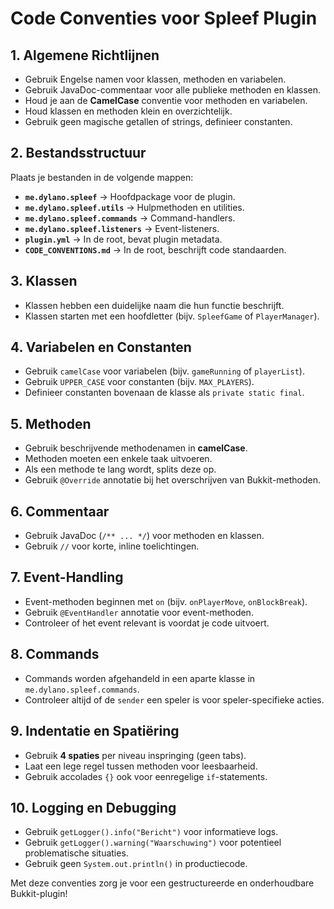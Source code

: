 # Code Conventies voor Spleef Plugin

## 1. Algemene Richtlijnen
- Gebruik Engelse namen voor klassen, methoden en variabelen.
- Gebruik JavaDoc-commentaar voor alle publieke methoden en klassen.
- Houd je aan de **CamelCase** conventie voor methoden en variabelen.
- Houd klassen en methoden klein en overzichtelijk.
- Gebruik geen magische getallen of strings, definieer constanten.

## 2. Bestandsstructuur
Plaats je bestanden in de volgende mappen:
- **`me.dylano.spleef`** → Hoofdpackage voor de plugin.
- **`me.dylano.spleef.utils`** → Hulpmethoden en utilities.
- **`me.dylano.spleef.commands`** → Command-handlers.
- **`me.dylano.spleef.listeners`** → Event-listeners.
- **`plugin.yml`** → In de root, bevat plugin metadata.
- **`CODE_CONVENTIONS.md`** → In de root, beschrijft code standaarden.

## 3. Klassen
- Klassen hebben een duidelijke naam die hun functie beschrijft.
- Klassen starten met een hoofdletter (bijv. `SpleefGame` of `PlayerManager`).

## 4. Variabelen en Constanten
- Gebruik `camelCase` voor variabelen (bijv. `gameRunning` of `playerList`).
- Gebruik `UPPER_CASE` voor constanten (bijv. `MAX_PLAYERS`).
- Definieer constanten bovenaan de klasse als `private static final`.

## 5. Methoden
- Gebruik beschrijvende methodenamen in **camelCase**.
- Methoden moeten een enkele taak uitvoeren.
- Als een methode te lang wordt, splits deze op.
- Gebruik `@Override` annotatie bij het overschrijven van Bukkit-methoden.

## 6. Commentaar
- Gebruik JavaDoc (`/** ... */`) voor methoden en klassen.
- Gebruik `//` voor korte, inline toelichtingen.

## 7. Event-Handling
- Event-methoden beginnen met `on` (bijv. `onPlayerMove`, `onBlockBreak`).
- Gebruik `@EventHandler` annotatie voor event-methoden.
- Controleer of het event relevant is voordat je code uitvoert.

## 8. Commands
- Commands worden afgehandeld in een aparte klasse in `me.dylano.spleef.commands`.
- Controleer altijd of de `sender` een speler is voor speler-specifieke acties.

## 9. Indentatie en Spatiëring
- Gebruik **4 spaties** per niveau inspringing (geen tabs).
- Laat een lege regel tussen methoden voor leesbaarheid.
- Gebruik accolades `{}` ook voor eenregelige `if`-statements.

## 10. Logging en Debugging
- Gebruik `getLogger().info("Bericht")` voor informatieve logs.
- Gebruik `getLogger().warning("Waarschuwing")` voor potentieel problematische situaties.
- Gebruik geen `System.out.println()` in productiecode.

Met deze conventies zorg je voor een gestructureerde en onderhoudbare Bukkit-plugin!

